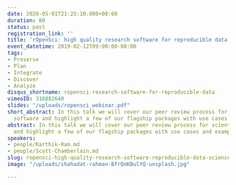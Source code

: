 ```yaml
---
date: 2020-05-01T21:25:10.000+00:00
duration: 60
status: past
registration_link: ''
title: 'rOpenSci: high quality research software for reproducible data science'
event_datetime: 2019-02-12T09:00:00-08:00
tags:
- Preserve
- Plan
- Integrate
- Discover
- Analyze
disqus_shortname: ropensci-research-software-for-reproducible-data
vimeoID: 316882640
slides: "/uploads/ropensci_webinar.pdf"
short_abstract: In this talk we will cover our peer review process for scientific
  software and highlight a few of our flagship packages with use cases and examples.
abstract: In this talk we will cover our peer review process for scientific software
  and highlight a few of our flagship packages with use cases and examples.
speakers:
- people/Karthik-Ram.md
- people/Scott-Chamberlain.md
slug: ropensci-high-quality-research-software-reproducible-data-science
image: "/uploads/shahadat-rahman-BfrQnKBulYQ-unsplash.jpg"

---
```

